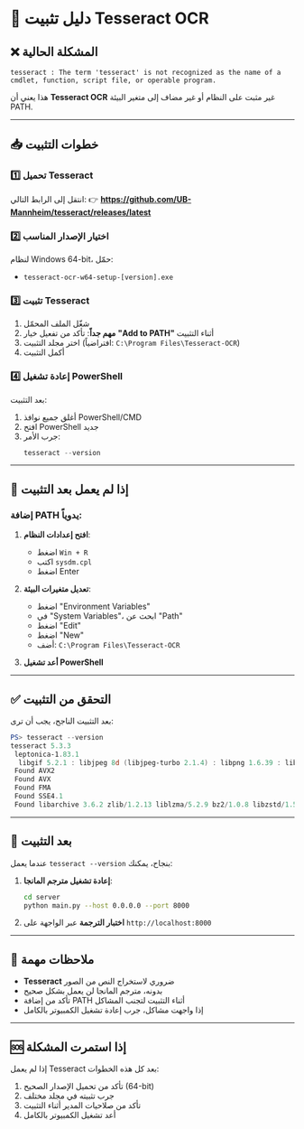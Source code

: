 # 🔧 دليل تثبيت Tesseract OCR

## ❌ المشكلة الحالية
```
tesseract : The term 'tesseract' is not recognized as the name of a cmdlet, function, script file, or operable program.
```

هذا يعني أن **Tesseract OCR** غير مثبت على النظام أو غير مضاف إلى متغير البيئة PATH.

---

## 📥 خطوات التثبيت

### 1️⃣ **تحميل Tesseract**

انتقل إلى الرابط التالي:
👉 **https://github.com/UB-Mannheim/tesseract/releases/latest**

### 2️⃣ **اختيار الإصدار المناسب**

لنظام Windows 64-bit، حمّل:
- `tesseract-ocr-w64-setup-[version].exe`

### 3️⃣ **تثبيت Tesseract**

1. شغّل الملف المحمّل
2. **مهم جداً**: تأكد من تفعيل خيار **"Add to PATH"** أثناء التثبيت
3. اختر مجلد التثبيت (افتراضياً: `C:\Program Files\Tesseract-OCR`)
4. أكمل التثبيت

### 4️⃣ **إعادة تشغيل PowerShell**

بعد التثبيت:
1. أغلق جميع نوافذ PowerShell/CMD
2. افتح PowerShell جديد
3. جرب الأمر:
   ```powershell
   tesseract --version
   ```

---

## 🔧 إذا لم يعمل بعد التثبيت

### إضافة PATH يدوياً:

1. **افتح إعدادات النظام**:
   - اضغط `Win + R`
   - اكتب `sysdm.cpl`
   - اضغط Enter

2. **تعديل متغيرات البيئة**:
   - اضغط "Environment Variables"
   - في "System Variables"، ابحث عن "Path"
   - اضغط "Edit"
   - اضغط "New"
   - أضف: `C:\Program Files\Tesseract-OCR`

3. **أعد تشغيل PowerShell**

---

## ✅ التحقق من التثبيت

بعد التثبيت الناجح، يجب أن ترى:

```powershell
PS> tesseract --version
tesseract 5.3.3
 leptonica-1.83.1
  libgif 5.2.1 : libjpeg 8d (libjpeg-turbo 2.1.4) : libpng 1.6.39 : libtiff 4.5.1 : zlib 1.2.13 : libwebp 1.3.2 : libopenjp2 2.5.0
 Found AVX2
 Found AVX
 Found FMA
 Found SSE4.1
 Found libarchive 3.6.2 zlib/1.2.13 liblzma/5.2.9 bz2/1.0.8 libzstd/1.5.2
```

---

## 🚀 بعد التثبيت

عندما يعمل `tesseract --version` بنجاح، يمكنك:

1. **إعادة تشغيل مترجم المانجا**:
   ```bash
   cd server
   python main.py --host 0.0.0.0 --port 8000
   ```

2. **اختبار الترجمة** عبر الواجهة على `http://localhost:8000`

---

## 📝 ملاحظات مهمة

- **Tesseract** ضروري لاستخراج النص من الصور
- بدونه، مترجم المانجا لن يعمل بشكل صحيح
- تأكد من إضافة PATH أثناء التثبيت لتجنب المشاكل
- إذا واجهت مشاكل، جرب إعادة تشغيل الكمبيوتر بالكامل

---

## 🆘 إذا استمرت المشكلة

إذا لم يعمل Tesseract بعد كل هذه الخطوات:

1. تأكد من تحميل الإصدار الصحيح (64-bit)
2. جرب تثبيته في مجلد مختلف
3. تأكد من صلاحيات المدير أثناء التثبيت
4. أعد تشغيل الكمبيوتر بالكامل